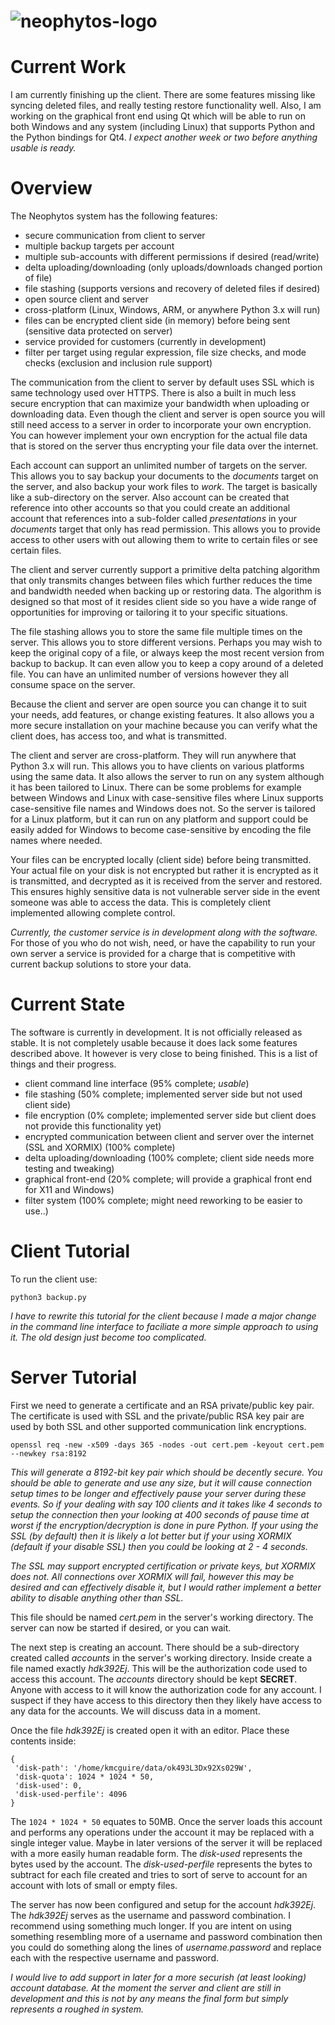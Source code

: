 ![neophytos-logo](http://kmcg3413.net/logo.png)
=====

Current Work
=====
I am currently finishing up the client. There are some features missing like syncing deleted files, and really
testing restore functionality well. Also, I am working on the graphical front end using Qt which will be able
to run on both Windows and any system (including Linux) that supports Python and the Python bindings for Qt4. _I
expect another week or two before anything usable is ready._

Overview
=====

The Neophytos system has the following features:
* secure communication from client to server
* multiple backup targets per account
* multiple sub-accounts with different permissions if desired (read/write)
* delta uploading/downloading (only uploads/downloads changed portion of file)
* file stashing (supports versions and recovery of deleted files if desired)
* open source client and server
* cross-platform (Linux, Windows, ARM, or anywhere Python 3.x will run)
* files can be encrypted client side (in memory) before being sent (sensitive data protected on server)
* service provided for customers (currently in development)
* filter per target using regular expression, file size checks, and mode checks (exclusion and inclusion rule support)

The communication from the client to server by default uses SSL which is same technology
used over HTTPS. There is also a built in much less secure encryption that can maximize your bandwidth when uploading or downloading data. Even though the client and server is open source you will still need access to a server in order to incorporate your own encryption. You can however implement your own encryption for the actual file data that is stored on the server thus encrypting your file data over the internet.

Each account can support an unlimited number of targets on the server. This allows you to say backup your documents to the _documents_ target on the server, and also backup your work files to _work_. The target is basically like a sub-directory on the server. Also account can be created that reference into other accounts so that you could create an additional account that references into a sub-folder called _presentations_ in your _documents_ target that only has read permission. This allows you to provide access to other users with out allowing them to write to certain files or see certain files.

The client and server currently support a primitive delta patching algorithm that only transmits changes between files which further reduces the time and bandwidth needed when backing up or restoring data. The
algorithm is designed so that most of it resides client side so you have a wide range of opportunities for
improving or tailoring it to your specific situations.

The file stashing allows you to store the same file multiple times on the server. This allows you to store different versions. Perhaps you may wish to keep the original copy of a file, or always keep the most recent version from backup to backup. It can even allow you to keep a copy around of a deleted file. You can have an unlimited number of versions however they all consume space on the server.

Because the client and server are open source you can change it to suit your needs, add features, or change existing features. It also allows you a more secure installation on your machine because you can verify what the client does, has access too, and what is transmitted.

The client and server are cross-platform. They will run anywhere that Python 3.x will run. This allows you to have clients on various platforms using the same data. It also allows the server to run on any system although it has been tailored to Linux. There can be some problems for example between Windows and Linux with case-sensitive files where Linux supports case-sensitive file names and Windows does not. So the server is tailored for a Linux platform, but it can run on any platform and support could be easily added for Windows to become case-sensitive by encoding the file names where needed.

Your files can be encrypted locally (client side) before being transmitted. Your actual file on your disk is not encrypted but rather it is encrypted as it is transmitted, and decrypted as it is received from the server and restored. This ensures highly sensitive data is not vulnerable server side in the event someone was able to access the data. This is completely client implemented allowing complete control.

_Currently, the customer service is in development along with the software._ For those of you who do not wish, need, or have the capability to run your own server a service is provided for a charge that is competitive with current backup solutions to store your data.

Current State
=====
The software is currently in development. It is not officially released as stable. It is not completely usable because it does lack some features described above. It however is very close to being finished. This is a list of things and their progress.

* client command line interface (95% complete; _usable_)
* file stashing (50% complete; implemented server side but not used client side)
* file encryption (0% complete; implemented server side but client does not provide this functionality yet)
* encrypted communication between client and server over the internet (SSL and XORMIX) (100% complete)
* delta uploading/downloading (100% complete; client side needs more testing and tweaking)
* graphical front-end (20% complete; will provide a graphical front end for X11 and Windows)
* filter system (100% complete; might need reworking to be easier to use..)

Client Tutorial
=====
To run the client use:

    python3 backup.py
	
_I have to rewrite this tutorial for the client because I made a major change in the command line
interface to faciliate a more simple approach to using it. The old design just become too complicated._
	
Server Tutorial
=====

First we need to generate a certificate and an RSA private/public key pair. The certificate is used with SSL and the private/public RSA key pair are used by both SSL and other supported communication link encryptions.

    openssl req -new -x509 -days 365 -nodes -out cert.pem -keyout cert.pem --newkey rsa:8192

_This will generate a 8192-bit key pair which should be decently secure. You should be able to generate and use any size, but
it will cause connection setup times to be longer and effectively pause your server during these events. So if your dealing
with say 100 clients and it takes like 4 seconds to setup the connection then your looking at 400 seconds of pause time at
worst if the encryption/decryption is done in pure Python. If your using the SSL (by default) then it is likely a lot better
but if your using XORMIX (default if your disable SSL) then you could be looking at 2 - 4 seconds._

_The SSL may support encrypted certification or private keys, but XORMIX does not. All connections over XORMIX will fail, however
this may be desired and can effectively disable it, but I would rather implement a better ability to disable anything other than
SSL._
	
This file should be named _cert.pem_ in the server's working directory. The server can now be started if desired, or you can wait.

The next step is creating an account. There should be a sub-directory created called _accounts_ in the server's working directory. Inside create a file named exactly _hdk392Ej_. This will be the authorization code used to access this account. The _accounts_ directory should be kept **SECRET**. Anyone with access to it will know the authorization code for any account. I suspect if they have access to this directory then they likely have access to any data for the accounts. We will discuss data in a moment.

Once the file _hdk392Ej_ is created open it with an editor. Place these contents inside:

    {
     'disk-path': '/home/kmcguire/data/ok493L3Dx92Xs029W',
     'disk-quota': 1024 * 1024 * 50,
     'disk-used': 0,
     'disk-used-perfile': 4096
    }

The `1024 * 1024 * 50` equates to 50MB. Once the server loads this account and performs any operations under the account it may be replaced with a single integer value. Maybe in later versions of the server it will be replaced with a more easily human readable form. The _disk-used_ represents the bytes used by the account. The _disk-used-perfile_ represents the bytes to subtract for each file created and tries to sort of serve to account for an account with lots of small or empty files.

The server has now been configured and setup for the account _hdk392Ej_. The _hdk392Ej_ serves as the username and password combination. I recommend using something much longer. If you are intent on using something resembling more of a username and password combination then you could do something along the lines of _username.password_ and replace each with the respective username and password.

_I would live to add support in later for a more securish (at least looking) account database. At the moment the server and client are still in development and this is not by any means the final form but simply represents a roughed in system._
